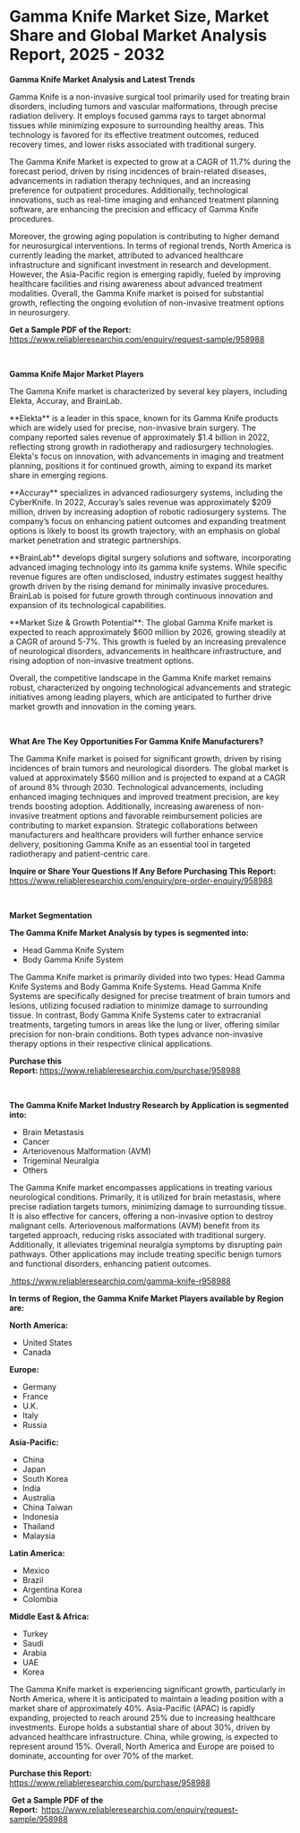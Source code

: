 <p><h1>Gamma Knife Market Size, Market Share and Global Market Analysis Report, 2025 - 2032</h1></p><p><strong>Gamma Knife Market Analysis and Latest Trends</strong></p>
<p><p>Gamma Knife is a non-invasive surgical tool primarily used for treating brain disorders, including tumors and vascular malformations, through precise radiation delivery. It employs focused gamma rays to target abnormal tissues while minimizing exposure to surrounding healthy areas. This technology is favored for its effective treatment outcomes, reduced recovery times, and lower risks associated with traditional surgery.</p><p>The Gamma Knife Market is expected to grow at a CAGR of 11.7% during the forecast period, driven by rising incidences of brain-related diseases, advancements in radiation therapy techniques, and an increasing preference for outpatient procedures. Additionally, technological innovations, such as real-time imaging and enhanced treatment planning software, are enhancing the precision and efficacy of Gamma Knife procedures.</p><p>Moreover, the growing aging population is contributing to higher demand for neurosurgical interventions. In terms of regional trends, North America is currently leading the market, attributed to advanced healthcare infrastructure and significant investment in research and development. However, the Asia-Pacific region is emerging rapidly, fueled by improving healthcare facilities and rising awareness about advanced treatment modalities. Overall, the Gamma Knife market is poised for substantial growth, reflecting the ongoing evolution of non-invasive treatment options in neurosurgery.</p></p>
<p><strong>Get a Sample PDF of the Report:&nbsp;</strong> <a href="https://www.reliableresearchiq.com/enquiry/request-sample/958988?utm_campaign=2443&utm_medium=2&utm_source=Github&utm_content=ia&utm_term=13042025&utm_id=gamma-knife">https://www.reliableresearchiq.com/enquiry/request-sample/958988</a></p>
<p>&nbsp;</p>
<p><strong>Gamma Knife Major Market Players</strong></p>
<p><p>The Gamma Knife market is characterized by several key players, including Elekta, Accuray, and BrainLab. </p><p>**Elekta** is a leader in this space, known for its Gamma Knife products which are widely used for precise, non-invasive brain surgery. The company reported sales revenue of approximately $1.4 billion in 2022, reflecting strong growth in radiotherapy and radiosurgery technologies. Elekta's focus on innovation, with advancements in imaging and treatment planning, positions it for continued growth, aiming to expand its market share in emerging regions.</p><p>**Accuray** specializes in advanced radiosurgery systems, including the CyberKnife. In 2022, Accuray’s sales revenue was approximately $209 million, driven by increasing adoption of robotic radiosurgery systems. The company’s focus on enhancing patient outcomes and expanding treatment options is likely to boost its growth trajectory, with an emphasis on global market penetration and strategic partnerships.</p><p>**BrainLab** develops digital surgery solutions and software, incorporating advanced imaging technology into its gamma knife systems. While specific revenue figures are often undisclosed, industry estimates suggest healthy growth driven by the rising demand for minimally invasive procedures. BrainLab is poised for future growth through continuous innovation and expansion of its technological capabilities.</p><p>**Market Size & Growth Potential**: The global Gamma Knife market is expected to reach approximately $600 million by 2026, growing steadily at a CAGR of around 5-7%. This growth is fueled by an increasing prevalence of neurological disorders, advancements in healthcare infrastructure, and rising adoption of non-invasive treatment options.</p><p>Overall, the competitive landscape in the Gamma Knife market remains robust, characterized by ongoing technological advancements and strategic initiatives among leading players, which are anticipated to further drive market growth and innovation in the coming years.</p></p>
<p>&nbsp;</p>
<p><strong>What Are The Key Opportunities For Gamma Knife Manufacturers?</strong></p>
<p><p>The Gamma Knife market is poised for significant growth, driven by rising incidences of brain tumors and neurological disorders. The global market is valued at approximately $560 million and is projected to expand at a CAGR of around 8% through 2030. Technological advancements, including enhanced imaging techniques and improved treatment precision, are key trends boosting adoption. Additionally, increasing awareness of non-invasive treatment options and favorable reimbursement policies are contributing to market expansion. Strategic collaborations between manufacturers and healthcare providers will further enhance service delivery, positioning Gamma Knife as an essential tool in targeted radiotherapy and patient-centric care.</p></p>
<p><strong>Inquire or Share Your Questions If Any Before Purchasing This Report:</strong> <a href="https://www.reliableresearchiq.com/enquiry/pre-order-enquiry/958988?utm_campaign=2443&utm_medium=2&utm_source=Github&utm_content=ia&utm_term=13042025&utm_id=gamma-knife">https://www.reliableresearchiq.com/enquiry/pre-order-enquiry/958988</a></p>
<p>&nbsp;</p>
<p><strong>Market Segmentation</strong></p>
<p><strong>The Gamma Knife Market Analysis by types is segmented into:</strong></p>
<p><ul><li>Head Gamma Knife System</li><li>Body Gamma Knife System</li></ul></p>
<p><p>The Gamma Knife market is primarily divided into two types: Head Gamma Knife Systems and Body Gamma Knife Systems. Head Gamma Knife Systems are specifically designed for precise treatment of brain tumors and lesions, utilizing focused radiation to minimize damage to surrounding tissue. In contrast, Body Gamma Knife Systems cater to extracranial treatments, targeting tumors in areas like the lung or liver, offering similar precision for non-brain conditions. Both types advance non-invasive therapy options in their respective clinical applications.</p></p>
<p><strong>Purchase this Report:&nbsp;</strong><a href="https://www.reliableresearchiq.com/purchase/958988?utm_campaign=2443&utm_medium=2&utm_source=Github&utm_content=ia&utm_term=13042025&utm_id=gamma-knife">https://www.reliableresearchiq.com/purchase/958988</a></p>
<p>&nbsp;</p>
<p><strong>The Gamma Knife Market Industry Research by Application is segmented into:</strong></p>
<p><ul><li>Brain Metastasis</li><li>Cancer</li><li>Arteriovenous Malformation (AVM)</li><li>Trigeminal Neuralgia</li><li>Others</li></ul></p>
<p><p>The Gamma Knife market encompasses applications in treating various neurological conditions. Primarily, it is utilized for brain metastasis, where precise radiation targets tumors, minimizing damage to surrounding tissue. It is also effective for cancers, offering a non-invasive option to destroy malignant cells. Arteriovenous malformations (AVM) benefit from its targeted approach, reducing risks associated with traditional surgery. Additionally, it alleviates trigeminal neuralgia symptoms by disrupting pain pathways. Other applications may include treating specific benign tumors and functional disorders, enhancing patient outcomes.</p></p>
<p><a href="https://www.reliableresearchiq.com/gamma-knife-r958988?utm_campaign=2443&utm_medium=2&utm_source=Github&utm_content=ia&utm_term=13042025&utm_id=gamma-knife">&nbsp;https://www.reliableresearchiq.com/gamma-knife-r958988</a></p>
<p><strong>In terms of Region, the Gamma Knife Market Players available by Region are:</strong></p>
<p>
    <p> <strong> North America: </strong>
        <ul>
            <li>United States</li>
            <li>Canada</li>
        </ul>
        </p> 
    <p> <strong> Europe: </strong>
        <ul>
            <li>Germany</li>
            <li>France</li>
            <li>U.K.</li>
            <li>Italy</li>
            <li>Russia</li>
        </ul>
        </p> 
    <p> <strong> Asia-Pacific: </strong>
        <ul>
            <li>China</li>
            <li>Japan</li>
            <li>South Korea</li>
            <li>India</li>
            <li>Australia</li>
            <li>China Taiwan</li>
            <li>Indonesia</li>
            <li>Thailand</li>
            <li>Malaysia</li>
        </ul>
        </p> 
    <p> <strong> Latin America: </strong>
        <ul>
            <li>Mexico</li>
            <li>Brazil</li>
            <li>Argentina Korea</li>
            <li>Colombia</li>
        </ul>
        </p> 
    <p> <strong> Middle East & Africa: </strong>
        <ul>
            <li>Turkey</li>
            <li>Saudi</li>
            <li>Arabia</li>
            <li>UAE</li>
            <li>Korea</li>
        </ul>
    </p>
    </p>
<p><p>The Gamma Knife market is experiencing significant growth, particularly in North America, where it is anticipated to maintain a leading position with a market share of approximately 40%. Asia-Pacific (APAC) is rapidly expanding, projected to reach around 25% due to increasing healthcare investments. Europe holds a substantial share of about 30%, driven by advanced healthcare infrastructure. China, while growing, is expected to represent around 15%. Overall, North America and Europe are poised to dominate, accounting for over 70% of the market.</p></p>
<p><strong>Purchase this Report: </strong><a href="https://www.reliableresearchiq.com/purchase/958988?utm_campaign=2443&utm_medium=2&utm_source=Github&utm_content=ia&utm_term=13042025&utm_id=gamma-knife">https://www.reliableresearchiq.com/purchase/958988</a></p>
<p>&nbsp;<strong>Get a Sample PDF of the Report:&nbsp;&nbsp;</strong><a href="https://www.reliableresearchiq.com/enquiry/request-sample/958988?utm_campaign=2443&utm_medium=2&utm_source=Github&utm_content=ia&utm_term=13042025&utm_id=gamma-knife">https://www.reliableresearchiq.com/enquiry/request-sample/958988</a></p>
<p><strong></strong></p>
<p><p></p><p></p><p></p></p>